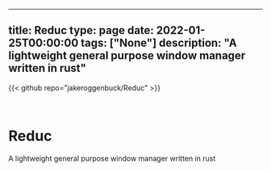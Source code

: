 
---
title: Reduc
type: page
date: 2022-01-25T00:00:00
tags: ["None"]
description: "A lightweight general purpose window manager written in rust"
---

{{< github repo="jakeroggenbuck/Reduc" >}}

<br>

# Reduc
A lightweight general purpose window manager written in rust
